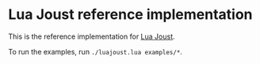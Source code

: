 Lua Joust reference implementation
==================================

This is the reference implementation for [Lua Joust](https://esolangs.org/wiki/Lua_Joust).

To run the examples, run `./luajoust.lua examples/*`.

